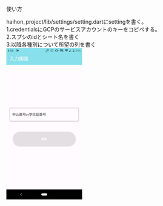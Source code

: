 使い方

haihon_project/lib/settings/setting.dartにsettingを書く。
<br>
1.credentialsにGCPのサービスアカウントのキーをコピペする。
<br>
2.スプシのidとシート名を書く
<br>
3.以降各種別について所望の列を書く
<br>
<img src="image.png" width="200px">